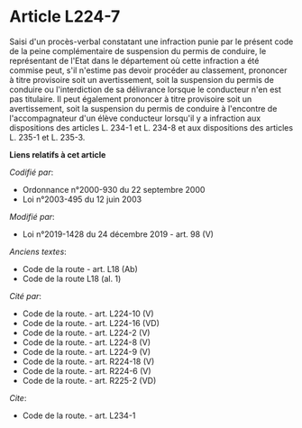 # Article L224-7

Saisi d'un procès-verbal constatant une infraction punie par le présent code de la peine complémentaire de suspension du
permis de conduire, le représentant de l'Etat dans le département où cette infraction a été commise peut, s'il n'estime pas
devoir procéder au classement, prononcer à titre provisoire soit un avertissement, soit la suspension du permis de conduire
ou l'interdiction de sa délivrance lorsque le conducteur n'en est pas titulaire. Il peut également prononcer à titre
provisoire soit un avertissement, soit la suspension du permis de conduire à l'encontre de l'accompagnateur d'un élève
conducteur lorsqu'il y a infraction aux dispositions des articles L. 234-1 et L. 234-8 et aux dispositions des articles L.
235-1 et L. 235-3.

**Liens relatifs à cet article**

_Codifié par_:

  - Ordonnance n°2000-930 du 22 septembre 2000
  - Loi n°2003-495 du 12 juin 2003

_Modifié par_:

  - Loi n°2019-1428 du 24 décembre 2019 - art. 98 (V)

_Anciens textes_:

  - Code de la route - art. L18 (Ab)
  - Code de la route L18 (al. 1)

_Cité par_:

  - Code de la route. - art. L224-10 (V)
  - Code de la route. - art. L224-16 (VD)
  - Code de la route. - art. L224-2 (V)
  - Code de la route. - art. L224-8 (V)
  - Code de la route. - art. L224-9 (V)
  - Code de la route. - art. R224-18 (V)
  - Code de la route. - art. R224-6 (V)
  - Code de la route. - art. R225-2 (VD)

_Cite_:

  - Code de la route. - art. L234-1
